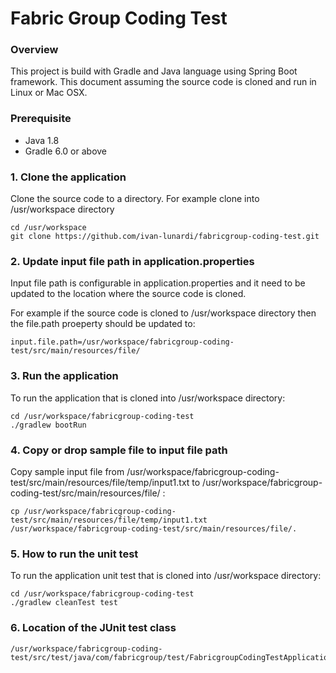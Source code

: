 # Fabric Group Coding Test


### Overview
This project is build with Gradle and Java language using Spring Boot framework. 
This document assuming the source code is cloned and run in Linux or Mac OSX.


### Prerequisite
- Java 1.8
- Gradle 6.0 or above



### 1. Clone the application
Clone the source code to a directory. For example clone into /usr/workspace directory
```
cd /usr/workspace
git clone https://github.com/ivan-lunardi/fabricgroup-coding-test.git
```
### 2. Update input file path in application.properties
Input file path is configurable in application.properties and it need to be updated to the location where the source code is cloned.

For example if the source code is cloned to /usr/workspace directory then the file.path proeperty should be updated to:
```
input.file.path=/usr/workspace/fabricgroup-coding-test/src/main/resources/file/
```

### 3. Run the application
To run the application that is cloned into /usr/workspace directory:

```
cd /usr/workspace/fabricgroup-coding-test
./gradlew bootRun
```

### 4. Copy or drop sample file to input file path
Copy sample input file from /usr/workspace/fabricgroup-coding-test/src/main/resources/file/temp/input1.txt to /usr/workspace/fabricgroup-coding-test/src/main/resources/file/ :

```
cp /usr/workspace/fabricgroup-coding-test/src/main/resources/file/temp/input1.txt /usr/workspace/fabricgroup-coding-test/src/main/resources/file/.
```

### 5. How to run the unit test
To run the application unit test that is cloned into /usr/workspace directory:
```
cd /usr/workspace/fabricgroup-coding-test
./gradlew cleanTest test
```

### 6. Location of the JUnit test class
```
/usr/workspace/fabricgroup-coding-test/src/test/java/com/fabricgroup/test/FabricgroupCodingTestApplicationTests.java
```
